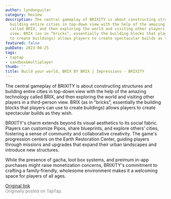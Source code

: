 ```yaml
---
author: lyndonguitar
category: Review
description: The central gameplay of BRIXITY is about constructing structures and
  building entire cities in top-down view with the help of the amazing technology
  called BRIX, and then exploring the world and visiting other players in a third-person
  view. BRIX (as in “bricks”, essentially the building blocks that players can use
  to create buildings) allows players to create spectacular builds as they wish.
featured: false
pubDate: 2023-08-25
tags:
- taptap
- sandbox&multiplayer
thumb: ''
title: Build your world, BRIX BY BRIX | Impressions - BRIXITY
---
```


The central gameplay of BRIXITY is about constructing structures and building entire cities in top-down view with the help of the amazing technology called BRIX, and then exploring the world and visiting other players in a third-person view. BRIX (as in “bricks”, essentially the building blocks that players can use to create buildings) allows players to create spectacular builds as they wish.

BRIXITY's charm extends beyond its visual aesthetics to its social fabric. Players can customize Pipos, share blueprints, and explore others' cities, fostering a sense of community and collaborative creativity. The game's progression centers on the Earth Restoration Center, guiding players through missions and upgrades that expand their urban landscapes and introduce new structures.

While the presence of gacha, loot box systems, and preimum in-app purchases might raise monetization concerns, BRIXITY's commitment to crafting a family-friendly, wholesome environment makes it a welcoming space for players of all ages.

[Original link](https://www.taptap.io/post/6191850)<br><span style="font-size: 0.95em; color: #888;">Originally posted on TapTap.</span>